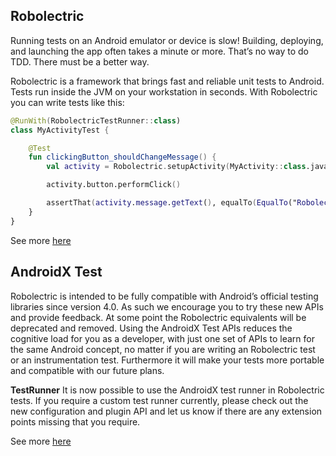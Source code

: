 ## Robolectric

Running tests on an Android emulator or device is slow! Building, deploying, and launching the app
often takes a minute or more. That’s no way to do TDD. There must be a better way.

Robolectric is a framework that brings fast and reliable unit tests to Android. Tests run inside the
JVM on your workstation in seconds. With Robolectric you can write tests like this:

```kotlin
@RunWith(RobolectricTestRunner::class)
class MyActivityTest {

    @Test
    fun clickingButton_shouldChangeMessage() {
        val activity = Robolectric.setupActivity(MyActivity::class.java)

        activity.button.performClick()

        assertThat(activity.message.getText(), equalTo(EqualTo("Robolectric Rocks!")))
    }
}

```

See more [here](http://robolectric.org/)

## AndroidX Test

Robolectric is intended to be fully compatible with Android’s official testing libraries since
version 4.0. As such we encourage you to try these new APIs and provide feedback. At some point the
Robolectric equivalents will be deprecated and removed. Using the AndroidX Test APIs reduces the
cognitive load for you as a developer, with just one set of APIs to learn for the same Android
concept, no matter if you are writing an Robolectric test or an instrumentation test. Furthermore it
will make your tests more portable and compatible with our future plans. 

**TestRunner**
It is now possible to use the AndroidX test runner in Robolectric tests. If you require a custom
test runner currently, please check out the new configuration and plugin API and let us know if
there are any extension points missing that you require.

See more [here](http://robolectric.org/androidx_test/)
